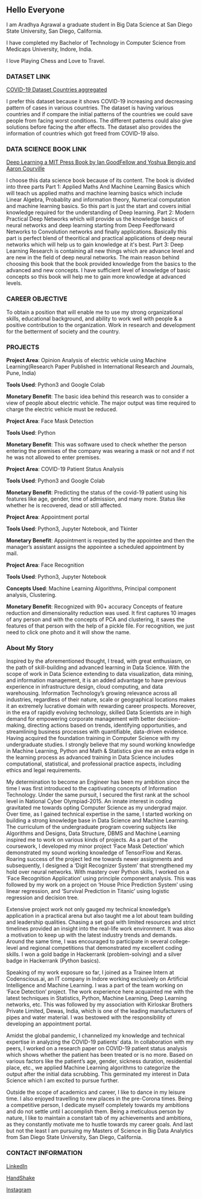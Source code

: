 ## Hello Everyone

I am Aradhya Agrawal a graduate student in Big Data Science at San Diego State University, San Diego, California.  

I have completed my Bachelor of Technology in Computer Science from Medicaps University, Indore, India.

I love Playing Chess and Love to Travel.

### DATASET LINK

[COVID-19 Dataset Countries aggregated](https://raw.githubusercontent.com/datasets/covid-19/main/data/countries-aggregated.csv)

I prefer this dataset because it shows COVID-19 increasing and decreasing pattern of cases in various countries. The dataset is having various countries and if compare the initial patterns of the countries we could save people from facing worst conditions. The different patterns could also give solutions before facing the after effects. The dataset also provides the information of countries which got freed from COVID-19 also.

### DATA SCIENCE BOOK LINK

[Deep Learning a MIT Press Book by Ian GoodFellow and Yoshua Bengio and Aaron Courville](https://www.deeplearningbook.org/)

I choose this data science book because of its content. The book is divided into three parts Part 1: Applied Maths And Machine Learning Basics which will teach us applied maths and machine learning basics which include Linear Algebra, Probablity and information theory, Numerical computation and machine learning basics. So this part is just the start and covers initial knowledge required for the understanding of Deep learning. Part 2: Modern Practical Deep Networks which will provide us the knowledge basics of neural networks and deep learning starting from Deep Feedforward Networks to Convolution networks and finally applications. Basically this part is perfect blend of theoritical and practical applications of deep neural networks which will help us to gain knowledge at it's best. Part 3: Deep Learning Research is containing all new things which are advance level and are new in the field of deep neural networks. The main reason behind choosing this book that the book provided knowledge from the basics to the advanced and new concepts. I have sufficient level of knowledge of basic concepts so this book will help me to gain more knowledge at advanced levels.   

### CAREER OBJECTIVE

To obtain a position that will enable me to use my strong organizational skills, educational background, and ability to work well with people & a positive contribution to the 
organization. Work in research and development for the betterment of society and the country.


###  PROJECTS

**Project Area**: Opinion Analysis of electric vehicle using Machine Learning(Research Paper Published in International Research and Journals, Pune, India) 

**Tools Used**: Python3 and Google Colab 

**Monetary Benefit**: The basic idea behind this research was to consider a view of people about electric vehicle. The major output was time required to charge the electric vehicle must be reduced. 


**Project Area**: Face Mask Detection

**Tools Used**: Python

**Monetary Benefit**: This was software used to check whether the person entering the premises of the company was wearing a mask or not and if not he was not allowed to enter premises. 

**Project Area**: COVID-19 Patient Status Analysis

**Tools Used**: Python3 and Google Colab 

**Monetary Benefit**: Predicting the status of the covid-19 patient using his features like age, gender, time of admission, and many more. Status like whether he is recovered, dead or still affected.

**Project Area**: Appointment portal

**Tools Used**: Python3, Jupyter Notebook, and Tkinter

**Monetary Benefit**: Appointment is requested by the appointee and then the manager’s assistant assigns the appointee a scheduled appointment by mail.  

**Project Area**: Face Recognition 

**Tools Used**: Python3, Jupyter Notebook 

**Concepts Used**: Machine Learning Algorithms, Principal component analysis, Clustering.

**Monetary Benefit**: Recognized with 90+ accuracy  Concepts of feature reduction and dimensionality reduction was used.  It first captures 10 images of any person and with the concepts of PCA and clustering, it saves the features of that person with the help of a pickle file.  For recognition, we just need to click one photo and it will show the name. 

### About My Story 

Inspired by the aforementioned thought, I tread, with great enthusiasm, on the path of skill-building and advanced learning in Data Science. With the scope of work in Data Science 
extending to data visualization, data mining, and information management, it is an added advantage to have previous experience in infrastructure design, cloud computing, and data 
warehousing. Information Technology’s growing relevance across all industries, regardless of their nature, scale or geographical locations makes it an extremely lucrative domain 
with rewarding career prospects. Moreover, in the era of rapidly evolving technology, skilled Data Scientists are in high demand for empowering corporate management with better 
decision-making, directing actions based on trends, identifying opportunities, and streamlining business processes with quantifiable, data-driven evidence.
Having acquired the foundation training in Computer Science with my undergraduate studies.  I strongly believe that my sound working knowledge in Machine Learning, Python and Math 
& Statistics give me an extra edge in the learning process as advanced training in Data Science includes computational, statistical, and professional practice aspects, including 
ethics and legal requirements.

My determination to become an Engineer has been my ambition since the time I was first introduced to the captivating concepts of Information Technology. Under the same pursuit, I 
secured the first rank at the school level in National Cyber Olympiad-2015. An innate interest in coding gravitated me towards opting Computer Science as my undergrad major. Over 
time, as I gained technical expertise in the same, I started working on building a strong knowledge base in Data Science and Machine Learning. The curriculum of the undergraduate 
program covering subjects like Algorithms and Designs, Data Structure, DBMS and Machine Learning inspired me to work on various kinds of projects. 
As a part of the coursework, I developed my minor project ‘Face Mask Detection’ which demonstrated my sound working knowledge of TensorFlow and Keras. Roaring success of the 
project led me towards newer assignments and subsequently, I designed a ‘Digit Recognizer System’ that strengthened my hold over neural networks. With mastery over Python skills, 
I worked on a ‘Face Recognition Application’ using principle component analysis. This was followed by my work on a project on ‘House Price Prediction System’ using linear 
regression, and ‘Survival Prediction in Titanic’ using logistic regression and decision tree. 

Extensive project work not only gauged my technical knowledge’s application in a practical arena but also taught me a lot about team building and leadership qualities. Chasing a 
set goal with limited resources and strict timelines provided an insight into the real-life work environment. It was also a motivation to keep up with the latest industry trends 
and demands. Around the same time, I was encouraged to participate in several college-level and regional competitions that demonstrated my excellent coding skills. I won a gold 
badge in Hackerrank (problem-solving) and a silver badge in Hackerrank (Python basics).

Speaking of my work exposure so far, I joined as a Trainee Intern at Codenscious.ai, an IT company in Indore working exclusively on Artificial Intelligence and Machine Learning. I 
was a part of the team working on ‘Face Detection’ project. The work experience here acquainted me with the latest techniques in Statistics, Python, Machine Learning, Deep 
Learning networks, etc. This was followed by my association with Kirloskar Brothers Private Limited, Dewas, India, which is one of the leading manufacturers of pipes and water 
material. I was bestowed with the responsibility of developing an appointment portal.

Amidst the global pandemic, I channelized my knowledge and technical expertise in analyzing the COVID-19 patients’ data. In collaboration with my peers, I worked on a research 
paper on COVID-19 patient status analysis which shows whether the patient has been treated or is no more. Based on various factors like the patient’s age, gender, sickness 
duration, residential place, etc., we applied Machine Learning algorithms to categorize the output after the initial data scrubbing. This germinated my interest in Data Science 
which I am excited to pursue further. 

Outside the scope of academics and career, I like to dance in my leisure time. I also enjoyed travelling to new places in the pre-Corona times. Being a competitive person, I 
dedicate myself completely towards my ambitions and do not settle until I accomplish them. Being a meticulous person by nature, I like to maintain a constant tab of my 
achievements and ambitions, as they constantly motivate me to hustle towards my career goals. 
And last but not the least I am pursuing my Masters of Science in Big Data Analytics from San Diego State University, San Diego, California. 

### CONTACT INFORMATION
[LinkedIn](https://www.linkedin.com/in/agrawalaradhya0204/)

[HandShake](https://sdsu.joinhandshake.com/users/34343336)

[Instagram](https://www.instagram.com/this_is_aradhya_a/)
